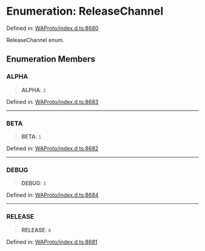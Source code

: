 # Enumeration: ReleaseChannel

Defined in: [WAProto/index.d.ts:8680](https://github.com/Fokusdotid/Baileys/blob/c0c23ce3104b65dfcc64246c9ee8a49ef38993b5/WAProto/index.d.ts#L8680)

ReleaseChannel enum.

## Enumeration Members

### ALPHA

> **ALPHA**: `2`

Defined in: [WAProto/index.d.ts:8683](https://github.com/Fokusdotid/Baileys/blob/c0c23ce3104b65dfcc64246c9ee8a49ef38993b5/WAProto/index.d.ts#L8683)

***

### BETA

> **BETA**: `1`

Defined in: [WAProto/index.d.ts:8682](https://github.com/Fokusdotid/Baileys/blob/c0c23ce3104b65dfcc64246c9ee8a49ef38993b5/WAProto/index.d.ts#L8682)

***

### DEBUG

> **DEBUG**: `3`

Defined in: [WAProto/index.d.ts:8684](https://github.com/Fokusdotid/Baileys/blob/c0c23ce3104b65dfcc64246c9ee8a49ef38993b5/WAProto/index.d.ts#L8684)

***

### RELEASE

> **RELEASE**: `0`

Defined in: [WAProto/index.d.ts:8681](https://github.com/Fokusdotid/Baileys/blob/c0c23ce3104b65dfcc64246c9ee8a49ef38993b5/WAProto/index.d.ts#L8681)

